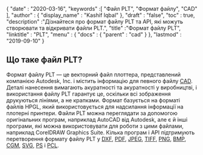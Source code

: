 {
  "date" : "2020-03-16",
  "keywords" :[ "Файл PLT", "Формат файлу", "CAD" ],
  "author" : {
    "display_name" : "Kashif Iqbal"
},
  "draft" : "false",
  "toc" : true,
  "description" :"Дізнайтеся про формат файлу PLT та API, які можуть створювати та відкривати файли PLT.",
  "title" :"Формат файлу PLT",
  "linktitle" : "PLT",
  "menu" : {
    "docs" : {
      "parent" : "cad"
}
},
  "lastmod" : "2019-09-10"
}

## Що таке файл PLT?

Формат файлу PLT — це векторний файл плоттера, представлений компанією Autodesk, Inc. і містить інформацію для певного файлу [CAD](/uk/cad/). Деталі нанесення вимагають акуратності та акуратності у виробництві, і використання файлу PLT гарантує це, оскільки всі зображення друкуються лініями, а не крапками. Формат базується на форматі файлів HPGL, який використовується для надсилання інформації на плотерні принтери. Файли PLT можна переглядати за допомогою оригінальних програм, наприклад AutoCAD від Autodesk, але є й інші програми, які можна використовувати для роботи з цими файлами, наприклад CorelDRAW Graphics Suite. Кілька програм і API підтримують перетворення формату файлу PLT у [DXF](/uk/cad/dxf/), [PDF](/uk/pdf/), [JPEG](/uk/image/jpeg/), [TIFF](/uk/image/tiff/), [PNG](/uk/image/png/), [BMP](/uk/image/bmp/), [CGM](/uk/page-description-language/cgm/), [SVG](/uk/page-description-language/svg/), [PS](/uk/page-description-language/ps/) і [PCL](/uk/page-description-language/pcl/).

